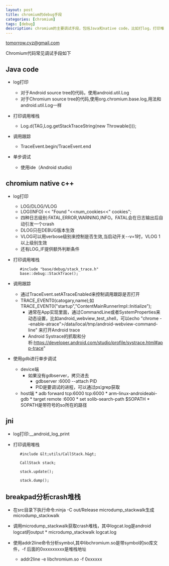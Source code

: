 ```yaml
---
layout: post
title: chromium的debug手段
categories: [chromium]
tags: [debug]
description: chromium的主要调试手段，包括Java和native code，比如打log，打印堆栈，gdb调试，breadkpad等 
---
```


tomorrow.cyz@gmail.com

Chromium代码常见调试手段如下

## Java code 
   - log打印
        * 对于Android source tree的代码，使用android.util.Log
        * 对于Chromium source tree的代码,使用org.chromium.base.log,用法和	android.util.Log一样
    
   - 打印调用堆栈
        * Log.d(TAG,Log.getStackTraceString(new Throwable()));
    
   - 调用跟踪
        * TraceEvent.begin/TraceEvent.end 
    
   - 单步调试
        * 使用ide（Android studio)

## chromium native c++
   - log打印
        * LOG/DLOG/VLOG
        * LOG(INFO) << "Found "<<num_cookies<<" cookies";
        * 四种日志级别:FATAL,ERROR,WARNING,INFO。FATAL会在日志输出后自动引发一个crash
        * DLOG只在DEBUG版本生效
        * VLOG可以用verbose级别来控制是否生效,当启动开关--v=1时，VLOG 1以上级别生效
        * 还有LOG_IF提供额外判断条件
        
  - 打印调用堆栈

           #include "base/debug/stack_trace.h"
           base::debug::StackTrace(); 
                           
  - 调用跟踪
    * 通过TraceEvent.setATraceEnabled来控制调用跟踪是否打开
    * TRACE_EVENT0(catogary,name);如TRACE_EVENT0("startup","ContentMainRunnerImpl::Initialize");
         - 通常在App实现里面，通过CommandLine或者SystemProperties来动态设置，比如android_webview_test_shell，可以echo "chrome --enable-atrace">/data/local/tmp/android-webview-command-line" 来打开Android trace
         - Android Systrace的抓取和分析:https://developer.android.com/studio/profile/systrace.html#app-trace"
        
   - 使用gdb进行单步调试
       * device端
           - 如果没有gdbserver，拷贝进去
                * gdbserver :6000 --attach PID     
                * PID是要调试的进程，可以通过ps&#166;grep获取
        * host端
                * adb forward tcp:6000 tcp:6000
                * arm-linux-androideabi-gdb
                * target remote :6000
                * set solib-search-path $SOPATH
                *  SOPATH是带符号的so所在的路径
            
## jni
   - log打印:__android_log_print
  
   - 打印调用堆栈
 	
            #include &lt;utils/CallStack.h&gt;

 	        CallStack stack;

            stack.update();

            stack.dump();    

## breakpad分析crash堆栈
 - 在src目录下执行命令:ninja -C out/Release microdump_stackwalk生成microdump_stackwalk
 
 - 调用microdump_stackwalk获取crash堆栈，其中logcat.log是android logcat的output
       * microdump_stackwalk logcat.log
 
 - 使用addr2line命令分析symbol,其中libchromium.so是带symbol的so库文件，-f 后面的0xxxxxxxxx是堆栈地址
      * addr2line -e libchromium.so -f 0xxxxxx

